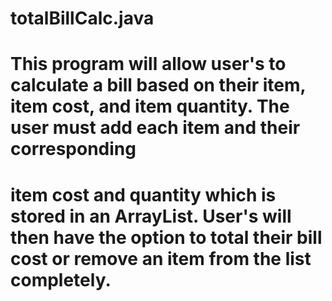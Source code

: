 # totalBillCalc.java
# This program will allow user's to calculate a bill based on their item, item cost, and item quantity. The user must add each item and their corresponding 
# item cost and quantity which is stored in an ArrayList. User's will then have the option to total their bill cost or remove an item from the list completely.
